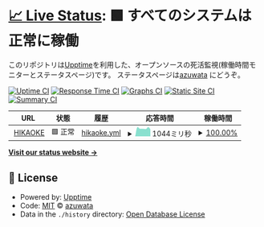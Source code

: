 # [📈 Live Status](https://azuwata.github.io/upptime): <!--live status--> **🟩 すべてのシステムは正常に稼働**

このリポジトリは[Upptime](https://github.com/upptime/upptime)を利用した、オープンソースの死活監視(稼働時間モニターとステータスページ)です。 ステータスページは[azuwata](https://azuwata.github.io/upptime) にどうぞ。

[![Uptime CI](https://github.com/azuwata/upptime/workflows/Uptime%20CI/badge.svg)](https://github.com/upptime/upptime/actions?query=workflow%3A%22Uptime+CI%22)
[![Response Time CI](https://github.com/azuwata/upptime/workflows/Response%20Time%20CI/badge.svg)](https://github.com/upptime/upptime/actions?query=workflow%3A%22Response+Time+CI%22)
[![Graphs CI](https://github.com/azuwata/upptime/workflows/Graphs%20CI/badge.svg)](https://github.com/upptime/upptime/actions?query=workflow%3A%22Graphs+CI%22)
[![Static Site CI](https://github.com/azuwata/upptime/workflows/Static%20Site%20CI/badge.svg)](https://github.com/upptime/upptime/actions?query=workflow%3A%22Static+Site+CI%22)
[![Summary CI](https://github.com/azuwata/upptime/workflows/Summary%20CI/badge.svg)](https://github.com/upptime/upptime/actions?query=workflow%3A%22Summary+CI%22)

<!--start: status pages-->
<!-- This summary is generated by Upptime (https://github.com/upptime/upptime) -->
<!-- Do not edit this manually, your changes will be overwritten -->
<!-- prettier-ignore -->
| URL | 状態 | 履歴 | 応答時間 | 稼働時間 |
| --- | ------ | ------- | ------------- | ------ |
| <img alt="" src="https://favicons.githubusercontent.com/hikaoke.online" height="13"> [HIKAOKE](http://hikaoke.online) | 🟩 正常 | [hikaoke.yml](https://github.com/azuwata/upptime/commits/HEAD/history/hikaoke.yml) | <details><summary><img alt="応答時間グラフ" src="./graphs/hikaoke/response-time-week.png" height="20"> 1044ミリ秒</summary><br><a href="https://azuwata.github.io/upptime/history/hikaoke"><img alt="応答時間 1059" src="https://img.shields.io/endpoint?url=https%3A%2F%2Fraw.githubusercontent.com%2Fazuwata%2Fupptime%2FHEAD%2Fapi%2Fhikaoke%2Fresponse-time.json"></a><br><a href="https://azuwata.github.io/upptime/history/hikaoke"><img alt="24時間 応答時間 940" src="https://img.shields.io/endpoint?url=https%3A%2F%2Fraw.githubusercontent.com%2Fazuwata%2Fupptime%2FHEAD%2Fapi%2Fhikaoke%2Fresponse-time-day.json"></a><br><a href="https://azuwata.github.io/upptime/history/hikaoke"><img alt="7日 応答時間 1044" src="https://img.shields.io/endpoint?url=https%3A%2F%2Fraw.githubusercontent.com%2Fazuwata%2Fupptime%2FHEAD%2Fapi%2Fhikaoke%2Fresponse-time-week.json"></a><br><a href="https://azuwata.github.io/upptime/history/hikaoke"><img alt="30日 応答時間 1045" src="https://img.shields.io/endpoint?url=https%3A%2F%2Fraw.githubusercontent.com%2Fazuwata%2Fupptime%2FHEAD%2Fapi%2Fhikaoke%2Fresponse-time-month.json"></a><br><a href="https://azuwata.github.io/upptime/history/hikaoke"><img alt="1年 応答時間 1062" src="https://img.shields.io/endpoint?url=https%3A%2F%2Fraw.githubusercontent.com%2Fazuwata%2Fupptime%2FHEAD%2Fapi%2Fhikaoke%2Fresponse-time-year.json"></a></details> | <details><summary><a href="https://azuwata.github.io/upptime/history/hikaoke">100.00%</a></summary><a href="https://azuwata.github.io/upptime/history/hikaoke"><img alt="稼働時間 100.00%" src="https://img.shields.io/endpoint?url=https%3A%2F%2Fraw.githubusercontent.com%2Fazuwata%2Fupptime%2FHEAD%2Fapi%2Fhikaoke%2Fuptime.json"></a><br><a href="https://azuwata.github.io/upptime/history/hikaoke"><img alt="24時間の稼働時間 100.00%" src="https://img.shields.io/endpoint?url=https%3A%2F%2Fraw.githubusercontent.com%2Fazuwata%2Fupptime%2FHEAD%2Fapi%2Fhikaoke%2Fuptime-day.json"></a><br><a href="https://azuwata.github.io/upptime/history/hikaoke"><img alt="7日間の稼働時間 100.00%" src="https://img.shields.io/endpoint?url=https%3A%2F%2Fraw.githubusercontent.com%2Fazuwata%2Fupptime%2FHEAD%2Fapi%2Fhikaoke%2Fuptime-week.json"></a><br><a href="https://azuwata.github.io/upptime/history/hikaoke"><img alt="30日の稼働時間 100.00%" src="https://img.shields.io/endpoint?url=https%3A%2F%2Fraw.githubusercontent.com%2Fazuwata%2Fupptime%2FHEAD%2Fapi%2Fhikaoke%2Fuptime-month.json"></a><br><a href="https://azuwata.github.io/upptime/history/hikaoke"><img alt="1年の稼働時間 100.00%" src="https://img.shields.io/endpoint?url=https%3A%2F%2Fraw.githubusercontent.com%2Fazuwata%2Fupptime%2FHEAD%2Fapi%2Fhikaoke%2Fuptime-year.json"></a></details>

<!--end: status pages-->

[**Visit our status website →**](https://azuwata.github.io/upptime)

## 📄 License

- Powered by: [Upptime](https://github.com/upptime/upptime)
- Code: [MIT](./LICENSE) © [azuwata](https://azuwata.github.io/upptime)
- Data in the `./history` directory: [Open Database License](https://opendatacommons.org/licenses/odbl/1-0/)
